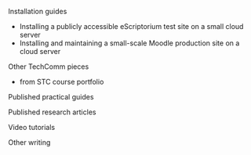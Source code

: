 
Installation guides

- Installing a publicly accessible eScriptorium test site on a small cloud server
- Installing and maintaining a small-scale Moodle production site on a cloud server


Other TechComm pieces

- from STC course portfolio


Published practical guides


Published research articles


Video tutorials


Other writing